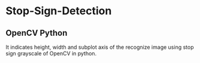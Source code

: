 # Stop-Sign-Detection

## OpenCV Python
It indicates height, width and subplot axis of the recognize image using stop sign grayscale of OpenCV in python.

